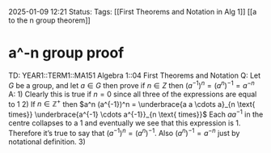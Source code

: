 2025-01-09 12:21
Status: 
Tags: [[First Theorems and Notation in Alg 1]] [[a to the n group theorem]]
# a^-n group proof

TD: YEAR1::TERM1::MA151 Algebra 1::04 First Theorems and Notation
Q: Let $G$ be a group, and let $a ∈ G$ then prove if $n ∈ Z$ then $(a ^{-1} ) ^{n} = (a ^{n} ) ^{-1} = a^{-n}$
A: 1) Clearly this is true if $n = 0$ since all three of the expressions are equal to 1
2) If $n\in \mathbb{Z}^{+}$ then $a^n (a^{-1})^n = \underbrace{a a \cdots a}_{n \text{ times}} \underbrace{a^{-1} \cdots a^{-1}}_{n \text{ times}}$ 
Each $a a^{-1}$ in the centre collapses to a 1 and eventually we see that this expression is 1. Therefore it’s true to say that $(a^{-1})^n = (a^n)^{-1}$.
Also $(a^n)^{-1} = a^{-n}$ just by notational definition.
3) 
